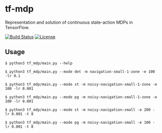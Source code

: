 # tf-mdp

Representation and solution of continuous state-action MDPs in TensorFlow.

[![Build Status](https://travis-ci.org/thiagopbueno/tf-mdp.svg?branch=master)](https://travis-ci.org/thiagopbueno/tf-mdp)
[![License](https://img.shields.io/aur/license/yaourt.svg)](https://github.com/thiagopbueno/tf-mdp/blob/master/LICENSE)

## Usage

```shell
$ python3 tf_mdp/main.py --help
```

```shell
$ python3 tf_mdp/main.py --mode det -m navigation-small-1-zone -e 100 -lr 0.1
```

```shell
$ python3 tf_mdp/main.py --mode st -m noisy-navigation-small-1-zone -e 100 -lr 0.001
```

```shell
$ python3 tf_mdp/main.py --mode pg -m noisy-navigation-small-1-zone -e 100 -lr 0.001
```

```shell
$ python3 tf_mdp/main.py --mode st -m noisy-navigation-small -e 200 -lr 0.001 -t 8

$ python3 tf_mdp/main.py --mode pg -m noisy-navigation-small -e 100 -lr 0.001 -t 8
```
